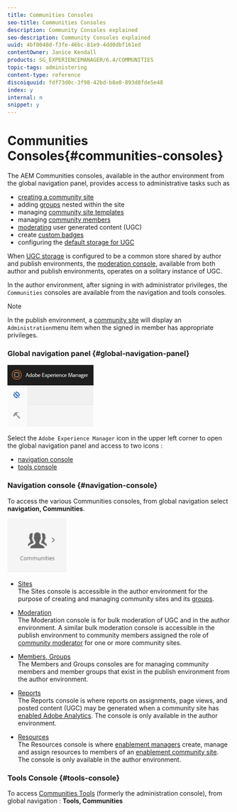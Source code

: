```yaml
---
title: Communities Consoles
seo-title: Communities Consoles
description: Community Consoles explained
seo-description: Community Consoles explained
uuid: 4bf0040d-f3fe-46bc-81e9-4dd0dbf161ed
contentOwner: Janice Kendall
products: SG_EXPERIENCEMANAGER/6.4/COMMUNITIES
topic-tags: administering
content-type: reference
discoiquuid: fdf73d0c-3f98-42bd-b8e0-893d8fde5e48
index: y
internal: n
snippet: y
---
```


# Communities Consoles{#communities-consoles}

The AEM Communities consoles, available in the author environment from the global navigation panel, provides access to administrative tasks such as

* [creating a community site](../../communities/using/sites-console.md)
* adding [groups](../../communities/using/groups.md) nested within the site
* managing [community site templates](../../communities/using/sites.md)
* managing [community members](../../communities/using/members.md)
* [moderating](../../communities/using/moderate-ugc.md) user generated content (UGC)
* create [custom badges](../../communities/using/badges.md)
* configuring the [default storage for UGC](../../communities/using/srp-config.md)

When [UGC storage](../../communities/using/working-with-srp.md) is configured to be a common store shared by author and publish environments, the [moderation console](../../communities/using/moderation.md), available from both author and publish environments, operates on a solitary instance of UGC.

In the author environment, after signing in with administrator privileges, the `Communities` consoles are available from the navigation and tools consoles.

>[!NOTE]
>
>In the publish environment, a [community site](../../communities/using/sites-console.md) will display an `Administration`menu item when the signed in member has appropriate privileges.

### Global navigation panel {#global-navigation-panel}

![](assets/chlimage_1-98.png)

Select the `Adobe Experience Manager` icon in the upper left corner to open the global navigation panel and access to two icons :

* [navigation console](#navigationconsole)
* [tools console](../../communities/using/tools.md)

### Navigation console {#navigation-console}

To access the various Communities consoles, from global navigation select **navigation, Communities**.

![](assets/chlimage_1-99.png)

* [Sites](../../communities/using/sites-console.md)  
  The Sites console is accessible in the author environment for the purpose of creating and managing community sites and its [groups](../../communities/using/groups.md).

* [Moderation](../../communities/using/moderation.md)  
  The Moderation console is for bulk moderation of UGC and in the author environment. A similar bulk moderation console is accessible in the publish environment to community members assigned the role of [community moderator](../../communities/using/users.md#publishenvironmentusersandgroups) for one or more community sites.

* [Members, Groups](../../communities/using/members.md)  
  The Members and Groups consoles are for managing community members and member groups that exist in the publish environment from the author environment.

* [Reports](../../communities/using/reports.md)  
  The Reports console is where reports on assignments, page views, and posted content (UGC) may be generated when a community site has [enabled Adobe Analytics](../../communities/using/sites-console.md#analytics). The console is only available in the author environment.

* [Resources](../../communities/using/resources.md)  
  The Resources console is where [enablement managers](../../communities/using/enablement.md#communitymanagers) create, manage and assign resources to members of an [enablement community site](../../communities/using/overview.md#enablementcommunity). The console is only available in the author environment.

### Tools Console {#tools-console}

To access [Communities Tools](../../communities/using/tools.md) (formerly the administration console), from global navigation : **Tools, Communities**
